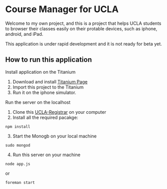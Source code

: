 # Course Manager for UCLA

Welcome to my own project, and this is a project that helps UCLA students to browser
their classes easily on their protable devices, such as iphone, android, and iPad.

This application is under rapid development and it is not ready for beta yet.

## How to run this application
Install application on the Titanium
1. Download and install [Titanium Page](http://www.appcelerator.com/)
2. Import this project to the Titanium
3. Run it on the iphone simulator. 

Run the server on the localhost
1. Clone this [UCLA-Registrar](https://github.com/daifu/UCLA-Registrar) on your computer
2. Install all the required pacakge:
```shell
npm install
```
3. Start the Monogb on your local machine
```shell
sudo mongod
```
4. Run this server on your machine
```shell
node app.js
```
or 
```shell
foreman start
```
